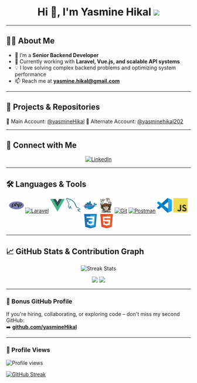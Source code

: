 <h1 align="center">Hi 👋, I'm Yasmine Hikal <img src="https://media.giphy.com/media/hvRJCLFzcasrR4ia7z/giphy.gif" width="35"></h1>

---

## 👩‍💻 About Me

- 🌱 I’m a **Senior Backend Developer**  
- 🔭 Currently working with **Laravel, Vue.js, and scalable API systems**  
- 💡 I love solving complex backend problems and optimizing system performance  
- 📫 Reach me at **yasmine.hikal@gmail.com**

---

## 📂 Projects & Repositories

🔹 Main Account: [@yasmineHikal](https://github.com/yasmineHikal?tab=repositories)
🔹 Alternate Account: [@yasminehikal202](https://github.com/yasminehikal202?tab=repositories)  

---

## 🤝 Connect with Me

<p align="center">
  <a href="https://www.linkedin.com/in/yasmine-hikal-0b87018b/" target="_blank">
    <img src="https://raw.githubusercontent.com/rahuldkjain/github-profile-readme-generator/master/src/images/icons/Social/linked-in-alt.svg" alt="LinkedIn" height="30" width="40" />
  </a>
</p>

---

## 🛠️ Languages & Tools

<p align="center">
  <a href="https://www.php.net/" target="_blank"><img src="https://raw.githubusercontent.com/devicons/devicon/master/icons/php/php-original.svg" width="40" height="40" alt="PHP" /></a>
  <a href="https://laravel.com/" target="_blank"><img src="https://cdn.worldvectorlogo.com/logos/laravel-2.svg" width="40" height="40" alt="Laravel" /></a>
  <a href="https://vuejs.org/" target="_blank"><img src="https://raw.githubusercontent.com/devicons/devicon/master/icons/vuejs/vuejs-original.svg" width="40" height="40" alt="Vue" /></a>
  <a href="https://www.mysql.com/" target="_blank"><img src="https://raw.githubusercontent.com/devicons/devicon/master/icons/mysql/mysql-original.svg" width="40" height="40" alt="MySQL" /></a>
  <a href="https://www.docker.com/" target="_blank"><img src="https://raw.githubusercontent.com/devicons/devicon/master/icons/docker/docker-original.svg" width="40" height="40" alt="Docker" /></a>
  <a href="https://getcomposer.org/" target="_blank"><img src="https://raw.githubusercontent.com/devicons/devicon/master/icons/composer/composer-original.svg" width="40" height="40" alt="Composer" /></a>
  <a href="https://git-scm.com/" target="_blank"><img src="https://www.vectorlogo.zone/logos/git-scm/git-scm-icon.svg" width="40" height="40" alt="Git" /></a>
  <a href="https://www.postman.com/" target="_blank"><img src="https://www.vectorlogo.zone/logos/getpostman/getpostman-icon.svg" width="40" height="40" alt="Postman" /></a>
  <a href="https://code.visualstudio.com/" target="_blank"><img src="https://raw.githubusercontent.com/devicons/devicon/master/icons/vscode/vscode-original.svg" width="40" height="40" alt="VS Code" /></a>
  <a href="https://www.javascript.com/" target="_blank"><img src="https://raw.githubusercontent.com/devicons/devicon/master/icons/javascript/javascript-original.svg" width="40" height="40" alt="JavaScript" /></a>
  <a href="https://www.w3.org/Style/CSS/" target="_blank"><img src="https://raw.githubusercontent.com/devicons/devicon/master/icons/css3/css3-original.svg" width="40" height="40" alt="CSS3" /></a>
  <a href="https://html.spec.whatwg.org/" target="_blank"><img src="https://raw.githubusercontent.com/devicons/devicon/master/icons/html5/html5-original.svg" width="40" height="40" alt="HTML5" /></a>
</p>

---

## 📈 GitHub Stats & Contribution Graph

<p align="center">
  <img src="https://github-readme-streak-stats.herokuapp.com?user=yasminehikal202&theme=default" alt="Streak Stats" />
</p>

<!-- Optional: you can add other stats too -->
 
<p align="center">
  <img src="https://github-readme-stats.vercel.app/api?username=yasminehikal202&show_icons=true&theme=default" />
  <img src="https://github-readme-stats.vercel.app/api/top-langs/?username=yasminehikal202&layout=compact&theme=default" />
</p>

---

### 👤 Bonus GitHub Profile

If you're hiring, collaborating, or exploring code – don't miss my second GitHub:  
➡️ [**github.com/yasmineHikal**](https://github.com/yasmineHikal)

---

### 🔄 Profile Views

![Profile views](https://komarev.com/ghpvc/?username=yasminehikal202&color=blue)








[![GitHub Streak](https://github-readme-streak-stats.herokuapp.com?user=yasmineHikal)](https://git.io/streak-stats)


